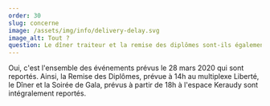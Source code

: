 ```yaml
---
order: 30
slug: concerne
image: /assets/img/info/delivery-delay.svg
image_alt: Tout ?
question: Le dîner traiteur et la remise des diplômes sont-ils également concernés ?
---
```


Oui, c'est l'ensemble des événements prévus le 28 mars 2020 qui sont reportés. Ainsi, la Remise des Diplômes, prévue à 14h au multiplexe Liberté, le Dîner et la Soirée de Gala, prévus à partir de 18h à l'espace Keraudy sont intégralement reportés.
